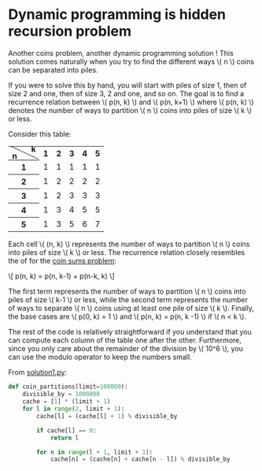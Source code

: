 # Dynamic programming is hidden recursion problem

Another coins problem, another dynamic programming solution !
This solution comes naturally when you try to find the different ways \\( n \\) coins can be separated into piles.

If you were to solve this by hand, you will start with piles of size 1, then of size 2 and one, then of size 3, 2 and one, and so on.
The goal is to find a recurrence relation between \\( p(n, k) \\) and \\( p(n, k+1) \\) where \\( p(n, k) \\) denotes the number of ways to partition \\( n \\) coins into piles of size \\(
k \\) or less.

Consider this table:

<style>
table th {
  position: relative;
}

.line {
  position: absolute;
  height: 33px;
  top: 27px;
  bottom: 0;
  margin: auto;
  left: -6px;
  width: 100%;
  border-top: 1px solid #000;
  transform: rotate(25deg); 
}

.diagonal {
  width: 47px;
}
.diagonal span.lb {
  position: absolute;
  bottom: -2px;
  left: 8px;
}
.diagonal span.rt {
  position: absolute;
  top: -5px;
  right: 7px;
}
</style>

<table>
    <tr>
        <th class="diagonal">
          <span class="lb"><strong>n</strong></span>
          <span class="rt"><strong>k</strong></span>
          <div class="line"></div>
        </th>
        <th><strong>1</strong></th>
        <th><strong>2</strong></th>
        <th><strong>3</strong></th>
        <th><strong>4</strong></th>
        <th><strong>5</strong></th>
    </tr>
    <tr>
        <th><strong>1</strong></th>
        <td>1</td>
        <td>1</td>
        <td>1</td>
        <td>1</td>
        <td>1</td>
    </tr>
    <tr>
        <th><strong>2</strong></th>
        <td>1</td>
        <td>2</td>
        <td>2</td>
        <td>2</td>
        <td>2</td>
    </tr>
    <tr>
        <th><strong>3</strong></th>
        <td>1</td>
        <td>2</td>
        <td>3</td>
        <td>3</td>
        <td>3</td>
    </tr>
    <tr>
        <th><strong>4</strong></th>
        <td>1</td>
        <td>3</td>
        <td>4</td>
        <td>5</td>
        <td>5</td>
    </tr>
    <tr>
        <th><strong>5</strong></th>
        <td>1</td>
        <td>3</td>
        <td>5</td>
        <td>6</td>
        <td>7</td>
    </tr>
</table>

Each cell \\( (n, k) \\) represents the number of ways to partition \\( n \\) coins into piles of size \\( k \\) or less.
The recurrence relation closely resembles the of for the [coin sums problem](../problem_0031/solution1.md):

\\[ p(n, k) = p(n, k-1) + p(n-k, k) \\]

The first term represents the number of ways to partition \\( n \\) coins into piles of size \\( k-1 \\) or less, while the second term represents the number of ways to separate \\( n \\) coins using at least one pile of size \\( k \\).
Finally, the base cases are \\( p(0, k) = 1 \\) and \\( p(n, k) = p(n, k -1) \\) if \\( n < k \\).

The rest of the code is relatively straightforward if you understand that you can compute each column of the table one after the other.
Furthermore, since you only care about the remainder of the division by \\( 10^6 \\), you can use the modulo operator to keep the numbers small.

From [solution1.py](https://github.com/TurtleSmoke/Project-Euler/blob/main/problems/problem_0078/solution1.py):

```python
def coin_partitions(limit=100000):
    divisible_by = 1000000
    cache = [1] * (limit + 1)
    for l in range(2, limit + 1):
        cache[l] = (cache[l] + 1) % divisible_by

        if cache[l] == 0:
            return l

        for n in range(l + 1, limit + 1):
            cache[n] = (cache[n] + cache[n - l]) % divisible_by
```
